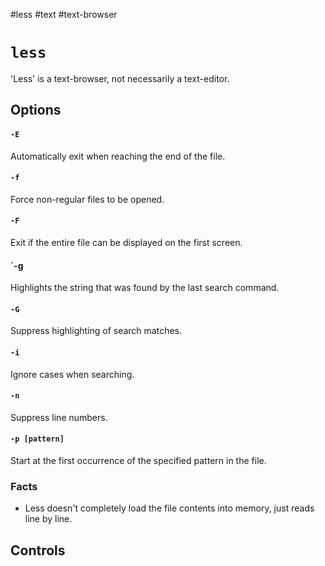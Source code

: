 #less #text #text-browser

# `less`

'Less' is a text-browser, not necessarily a text-editor. 

## Options

#### `-E`

Automatically exit when reaching the end of the file.

#### `-f`

Force non-regular files to be opened.

#### `-F`

Exit if the entire file can be displayed on the first screen.
#### `-g

Highlights the string that was found by the last search command.

#### `-G`

Suppress highlighting of search matches.

#### `-i`

Ignore cases when searching.

#### `-n`

Suppress line numbers.

#### `-p [pattern]`

Start at the first occurrence of the specified pattern in the file.

### Facts
* Less doesn't completely load the file contents into memory, just reads line by line.

## Controls

